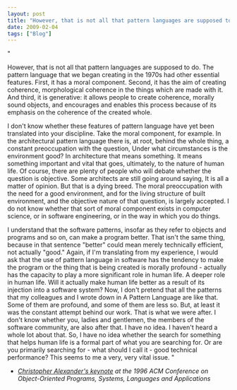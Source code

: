 ```yaml
---
layout: post
title: "However, that is not all that pattern languages are supposed to do."
date: 2009-02-04
tags: ["Blog"]
---
```


"

However, that is not all that pattern languages are supposed to do. The pattern language that we began creating in the 1970s had other essential features. First, it has a moral component. Second, it has the aim of creating coherence, morphological coherence in the things which are made with it. And third, it is generative: it allows people to create coherence, morally sound objects, and encourages and enables this process because of its emphasis on the coherence of the created whole.

I don't know whether these features of pattern language have yet been translated into your discipline. Take the moral component, for example. In the architectural pattern language there is, at root, behind the whole thing, a constant preoccupation with the question, Under what circumstances is the environment good? In architecture that means something. It means something important and vital that goes, ultimately, to the nature of human life. Of course, there are plenty of people who will debate whether the question is objective. Some architects are still going around saying, It is all a matter of opinion. But that is a dying breed. The moral preoccupation with the need for a good environment, and for the living structure of built environment, and the objective nature of that question, is largely accepted. I do not know whether that sort of moral component exists in computer science, or in software engineering, or in the way in which you do  things.

I understand that the software patterns, insofar as they refer to objects and programs and so on, can make a program better. That isn't the same thing, because in that sentence "better" could mean merely technically efficient, not actually "good." Again, if I'm translating from my experience, I would ask that the use of pattern language in software has the tendency to make the program or the thing that is being created is morally profound - actually has the capacity to play a more significant role in human life. A deeper role in human life. Will it actually make human life better as a result of its injection into a software system? Now, I don't pretend that all the patterns that my colleagues and I wrote down in A Pattern Language are like that. Some of them are profound, and some of them are less so. But, at least it was the constant attempt behind our work. That is what we were after. I don't know whether you,  ladies and gentlemen, the members of the software community, are also after that. I have no idea. I haven't heard a whole lot about that. So, I have no idea whether the search for something that helps human life is a formal part of what you are searching for. Or are you primarily searching for - what should I call it - good technical performance? This seems to me a very, very vital issue.
"  

 - _[Christopher Alexander's keynote](http://www.patternlanguage.com/archive/ieee/ieeetext.htm) at the 1996 ACM Conference on Object-Oriented Programs, Systems, Languages and Applications_